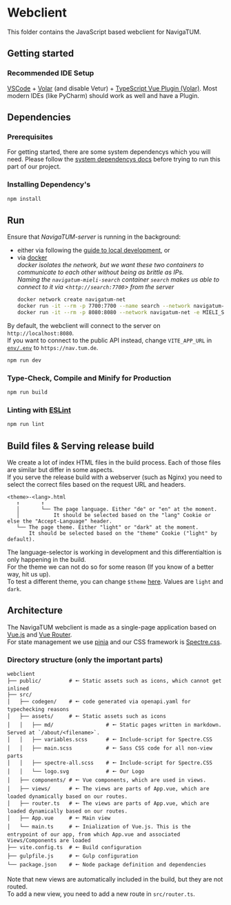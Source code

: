 # Webclient

This folder contains the JavaScript based webclient for NavigaTUM.

## Getting started
### Recommended IDE Setup

[VSCode](https://code.visualstudio.com/) + [Volar](https://marketplace.visualstudio.com/items?itemName=Vue.volar) (and disable Vetur) + [TypeScript Vue Plugin (Volar)](https://marketplace.visualstudio.com/items?itemName=Vue.vscode-typescript-vue-plugin).
Most modern IDEs (like PyCharm) should work as well and have a Plugin.

## Dependencies

### Prerequisites

For getting started, there are some system dependencys which you will need.
Please follow the [system dependencys docs](/resources/documentation/Dependencys.md) before trying to run this part of our project.

### Installing Dependency's

```bash
npm install
```

## Run

Ensure that _NavigaTUM-server_ is running in the background:
 - either via following the [guide to local development](../server/README.md), or
 - via [docker](https://docs.docker.com/)  
   *docker isolates the network, but we want these two containers to communicate to each other without being as brittle as IPs.*  
   *Naming the `navigatum-mieli-search` container `search` makes us able to connect to it via <`http://search:7700`> from the server*
   ```bash
   docker network create navigatum-net
   docker run -it --rm -p 7700:7700 --name search --network navigatum-net ghcr.io/tum-dev/navigatum-mieli-search:main
   docker run -it --rm -p 8080:8080 --network navigatum-net -e MIELI_SEARCH_ADDR=search ghcr.io/tum-dev/navigatum-server:main
   ```
By default, the webclient will connect to the server on `http://localhost:8080`.  
If you want to connect to the public API instead, change `VITE_APP_URL` in [`env/.env`](./env/.env) to `https://nav.tum.de`.

```sh
npm run dev
```

### Type-Check, Compile and Minify for Production

```sh
npm run build
```

### Linting with [ESLint](https://eslint.org/)

```sh
npm run lint
```

## Build files & Serving release build

We create a lot of index HTML files in the build process.
Each of those files are similar but differ in some aspects.  
If you serve the release build with a webserver (such as Nginx) you need to select the correct files based on the request URL and headers.

```plain
<theme>-<lang>.html
   ↑       ↑
   │       └── The page language. Either "de" or "en" at the moment. 
   │           It should be selected based on the "lang" Cookie or else the "Accept-Language" header.
   └── The page theme. Either "light" or "dark" at the moment.
       It should be selected based on the "theme" Cookie ("light" by default).
```

The language-selector is working in development and this differentialtion is only happening in the build.  
For the theme we can not do so for some reason (If you know of a better way, hit us up).  
To test a different theme, you can change `$theme` [here](./src/assets/variables.scss). Values are `light` and `dark`.

## Architecture

The NavigaTUM webclient is made as a single-page application based on [Vue.js](https://vuejs.org/) and [Vue Router](https://router.vuejs.org/).  
For state management we use [pinia](https://pinia.vuejs.org/) and our CSS framework is [Spectre.css](https://picturepan2.github.io/spectre/).

### Directory structure (only the important parts)

```plain
webclient
├── public/         # 🠔 Static assets such as icons, which cannot get inlined
├── src/
│   ├── codegen/    # 🠔 code generated via openapi.yaml for typechecking reasons
│   ├── assets/     # 🠔 Static assets such as icons
│   │   ├── md/                 # 🠔 Static pages written in markdown. Served at `/about/<filename>`.
│   │   ├── variables.scss      # 🠔 Include-script for Spectre.CSS
│   │   ├── main.scss           # 🠔 Sass CSS code for all non-view parts
│   │   ├── spectre-all.scss    # 🠔 Include-script for Spectre.CSS
│   │   └── logo.svg            # 🠔 Our Logo
│   ├── components/ # 🠔 Vue components, which are used in views.
│   ├── views/      # 🠔 The views are parts of App.vue, which are loaded dynamically based on our routes.
│   ├── router.ts   # 🠔 The views are parts of App.vue, which are loaded dynamically based on our routes.
│   ├── App.vue     # 🠔 Main view
│   └── main.ts     # 🠔 Inialization of Vue.js. This is the entrypoint of our app, from which App.vue and associated Views/Components are loaded
├── vite.config.ts  # 🠔 Build configuration
├── gulpfile.js     # 🠔 Gulp configuration
└── package.json    # 🠔 Node package definition and dependencies
```

Note that new views are automatically included in the build, but they are not routed.  
To add a new view, you need to add a new route in `src/router.ts`.
